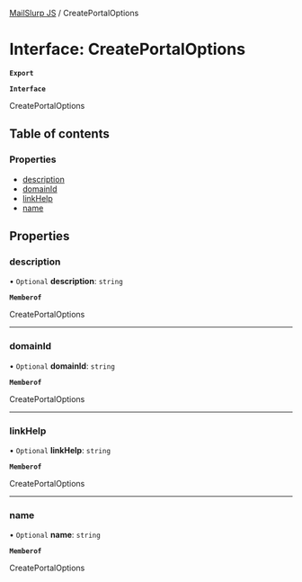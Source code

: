 [MailSlurp JS](../README.md) / CreatePortalOptions

# Interface: CreatePortalOptions

**`Export`**

**`Interface`**

CreatePortalOptions

## Table of contents

### Properties

- [description](CreatePortalOptions.md#description)
- [domainId](CreatePortalOptions.md#domainid)
- [linkHelp](CreatePortalOptions.md#linkhelp)
- [name](CreatePortalOptions.md#name)

## Properties

### description

• `Optional` **description**: `string`

**`Memberof`**

CreatePortalOptions

___

### domainId

• `Optional` **domainId**: `string`

**`Memberof`**

CreatePortalOptions

___

### linkHelp

• `Optional` **linkHelp**: `string`

**`Memberof`**

CreatePortalOptions

___

### name

• `Optional` **name**: `string`

**`Memberof`**

CreatePortalOptions
